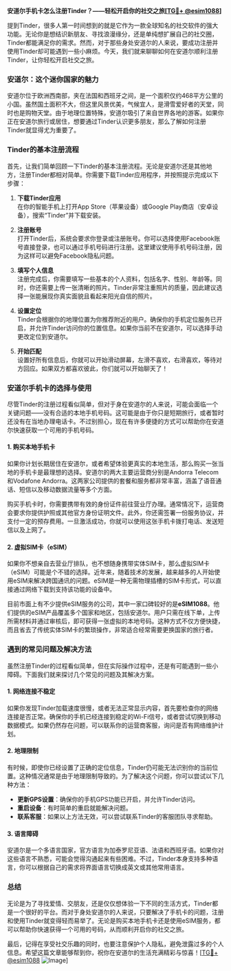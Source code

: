 **安道尔手机卡怎么注册Tinder？——轻松开启你的社交之旅[[TG💪+ @esim1088](https://t.me/s/esim1088)]**

提到Tinder，很多人第一时间想到的就是它作为一款全球知名的社交软件的强大功能。无论你是想结识新朋友、寻找浪漫缘分，还是单纯想扩展自己的社交圈，Tinder都能满足你的需求。然而，对于那些身处安道尔的人来说，要成功注册并使用Tinder却可能遇到一些小麻烦。今天，我们就来聊聊如何在安道尔顺利注册Tinder，让你轻松开启社交之旅。

### 安道尔：这个迷你国家的魅力

安道尔位于欧洲西南部，夹在法国和西班牙之间，是一个面积仅约468平方公里的小国。虽然国土面积不大，但这里风景优美，气候宜人，是滑雪爱好者的天堂，同时也是购物天堂。由于地理位置特殊，安道尔吸引了来自世界各地的游客。如果你正在安道尔旅行或居住，想要通过Tinder认识更多朋友，那么了解如何注册Tinder就显得尤为重要了。

### Tinder的基本注册流程

首先，让我们简单回顾一下Tinder的基本注册流程。无论是安道尔还是其他地方，注册Tinder都相对简单。你需要下载Tinder应用程序，并按照提示完成以下步骤：

1. **下载Tinder应用**  
   在你的智能手机上打开App Store（苹果设备）或Google Play商店（安卓设备），搜索“Tinder”并下载安装。

2. **注册账号**  
   打开Tinder后，系统会要求你登录或注册账号。你可以选择使用Facebook账号直接登录，也可以通过手机号码进行注册。这里建议使用手机号码注册，因为这样可以避免Facebook隐私问题。

3. **填写个人信息**  
   注册完成后，你需要填写一些基本的个人资料，包括名字、性别、年龄等。同时，你还需要上传一张清晰的照片。Tinder非常注重照片的质量，因此建议选择一张能展现你真实面貌且看起来阳光自信的照片。

4. **设置定位**  
   Tinder会根据你的地理位置为你推荐附近的用户。确保你的手机定位服务已开启，并允许Tinder访问你的位置信息。如果你当前不在安道尔，可以选择手动更改定位到安道尔。

5. **开始匹配**  
   设置好所有信息后，你就可以开始滑动屏幕，左滑不喜欢，右滑喜欢，等待对方回应。如果双方都喜欢彼此，你们就可以开始聊天了！

### 安道尔手机卡的选择与使用

尽管Tinder的注册过程看似简单，但对于身在安道尔的人来说，可能会面临一个关键问题——没有合适的本地手机号码。这可能是由于你只是短期旅行，或者暂时还没有在当地办理电话卡。不过别担心，现在有许多便捷的方式可以帮助你在安道尔快速获取一个可用的手机号码。

#### 1. 购买本地手机卡

如果你计划长期居住在安道尔，或者希望体验更真实的本地生活，那么购买一张当地的手机卡是最理想的选择。安道尔的两大主要运营商分别是Andorra Telecom和Vodafone Andorra。这两家公司提供的套餐和服务都非常丰富，涵盖了语音通话、短信以及移动数据流量等多个方面。

购买手机卡时，你需要携带有效的身份证件前往营业厅办理。通常情况下，运营商会要求你提供护照或其他官方身份证明文件。此外，你还需签署一份服务协议，并支付一定的预存费用。一旦激活成功，你就可以使用这张手机卡拨打电话、发送短信以及上网了。

#### 2. 虚拟SIM卡（eSIM）

如果你不想亲自去营业厅排队，也不想随身携带实体SIM卡，那么虚拟SIM卡（eSIM）可能是个不错的选择。近年来，随着技术的发展，越来越多的人开始使用eSIM来解决跨国通讯的问题。eSIM是一种无需物理插槽的SIM卡形式，可以直接通过网络下载到支持该功能的设备中。

目前市面上有不少提供eSIM服务的公司，其中一家口碑较好的是**eSIM1088**。他们提供的eSIM产品覆盖多个国家和地区，包括安道尔。用户只需在线下单，上传所需材料并通过审核后，即可获得一张虚拟的本地号码。这种方式不仅方便快捷，而且省去了传统实体SIM卡的繁琐操作，非常适合经常需要更换国家的旅行者。

### 遇到的常见问题及解决方法

虽然注册Tinder的过程看似简单，但在实际操作过程中，还是有可能遇到一些小障碍。下面我们就来探讨几个常见的问题及其解决方案。

#### 1. 网络连接不稳定

如果你发现Tinder加载速度很慢，或者无法正常显示内容，首先要检查你的网络连接是否正常。确保你的手机已经连接到稳定的Wi-Fi信号，或者尝试切换到移动数据模式。如果仍然存在问题，可以联系你的运营商客服，询问是否有网络维护计划。

#### 2. 地理限制

有时候，即使你已经设置了正确的定位信息，Tinder仍可能无法识别你的当前位置。这种情况通常是由于地理限制导致的。为了解决这个问题，你可以尝试以下几种方法：

- **更新GPS设置**：确保你的手机GPS功能已开启，并允许Tinder访问。
- **重启设备**：有时简单的重启就能解决问题。
- **联系客服**：如果以上方法无效，可以尝试联系Tinder的客服团队寻求帮助。

#### 3. 语言障碍

安道尔是一个多语言国家，官方语言为加泰罗尼亚语、法语和西班牙语。如果你对这些语言不熟悉，可能会觉得沟通起来有些困难。不过，Tinder本身支持多种语言，你可以根据自己的需求将界面语言切换成英文或其他常用语言。

### 总结

无论是为了寻找爱情、交朋友，还是仅仅想体验一下不同的生活方式，Tinder都是一个很好的平台。而对于身处安道尔的人来说，只要解决了手机卡的问题，注册和使用Tinder就变得轻而易举了。无论是购买本地手机卡还是使用eSIM服务，都可以帮助你快速获得一个可用的号码，从而顺利开启你的社交之旅。

最后，记得在享受社交乐趣的同时，也要注意保护个人隐私，避免泄露过多的个人信息。希望这篇文章能够帮到你，祝你在安道尔的生活充满精彩与惊喜！[[TG💪+ @esim1088](https://t.me/s/esim1088) ![Image](https://i.postimg.cc/4NQfJmqS/Snipaste-2025-05-13-00-14-12.png)]